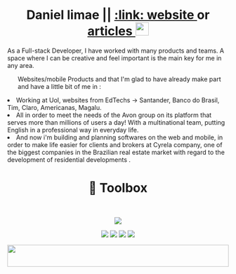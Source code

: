 <h1 align="center"> Daniel limae || <a href="https://bolodissenoura.github.io/daniellimae/">:link: website </a> or <a href="https://dev.to/daniellimae">articles </a><img src="https://raw.githubusercontent.com/MartinHeinz/MartinHeinz/master/wave.gif" width="30px" height="30px"></h1>
<p >As a Full-stack Developer, I have worked with many products and teams. A space where I can be creative and feel important is the main key for me in any area.</p>
<ul > Websites/mobile Products and  that I'm glad to have already make part and have a little bit of me in : </ul>
 <li >Working at Uol, websites from EdTechs -> Santander, Banco do Brasil, Tim, Claro, Americanas, Magalu. </li>
 <li >All in order to meet the needs of the Avon group on its platform that serves more than millions of users a day! With a multinational team, putting English in a professional way in everyday life. </li>
 <li >And now i'm building and planning softwares on the web and mobile, in order to make life easier for clients and brokers at Cyrela company, one of the biggest companies in the Brazilian real estate market with regard to the development of residential developments .</li> 
<h1 align="center"> 🧰 Toolbox </h1>


<br/>

<p align="center">
    <img src="https://skillicons.dev/icons?i=js,ts,css,html,react,nextjs,nodejs,graphql,apollo,mysql,mongodb,supabase,docker,linux,jest,firebase,figma,express,materialui,postgres&perline=10" />
</p>
  
  <div align="center"> 

  <a href="https://instagram.com/daniellimae" target="_blank"><img src="https://img.shields.io/badge/-Instagram-%23E4405F?style=for-the-badge&logo=instagram&logoColor=white" target="_blank"></a>
 	<a href="https://www.twitch.tv/bolodissenouraa" target="_blank"><img src="https://img.shields.io/badge/Twitch-9146FF?style=for-the-badge&logo=twitch&logoColor=white" target="_blank"></a>
 <a href="https://discord.gg/pDbY76q8Qf" target="_blank"><img src="https://img.shields.io/badge/Discord-7289DA?style=for-the-badge&logo=discord&logoColor=white" target="_blank"></a> 
  <a href="https://www.linkedin.com/in/daniel-alves-lima-b53090200/" target="_blank"><img src="https://img.shields.io/badge/-LinkedIn-%230077B5?style=for-the-badge&logo=linkedin&logoColor=white" target="_blank"></a> 

<img src="https://raw.githubusercontent.com/matfantinel/matfantinel/master/waves.svg" width="100%" height="50px">
